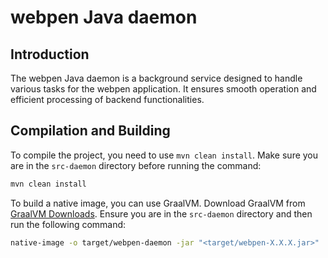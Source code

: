 # webpen Java daemon

## Introduction

The webpen Java daemon is a background service designed to handle various tasks for the webpen application. It ensures smooth operation and efficient processing of backend functionalities.

## Compilation and Building

To compile the project, you need to use `mvn clean install`. Make sure you are in the `src-daemon` directory before running the command:

```sh
mvn clean install
```

To build a native image, you can use GraalVM. Download GraalVM from [GraalVM Downloads](https://www.graalvm.org/downloads/). Ensure you are in the `src-daemon` directory and then run the following command:

```sh
native-image -o target/webpen-daemon -jar "<target/webpen-X.X.X.jar>"
```

